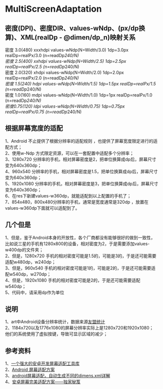 # MultiScreenAdaptation     

## 密度(DPI)、密度DIR、values-wNdp、(px/dp换算)、XML(realDp - @dimen/dp_n)映射关系      
密度 3.0(480)  xxxhdpi  values-wNdp(N=Width/3.0)   1dp=3.0px   realDp=realPx/3.0   (n=readDp*240/N)                
密度 2.5(400)  xxhdpi   values-wNdp(N=Width/2.5)   1dp=2.5px   realDp=realPx/2.5   (n=readDp*240/N)           
密度 2.0(320)  xhdpi    values-wNdp(N=Width/2.0)   1dp=2.0px   realDp=realPx/2.0   (n=readDp*240/N)            
密度 1.5(240)  hdpi     values-wNdp(N=Width/1.5)   1dp=1.5px   realDp=realPx/1.5   (n=readDp*240/N)             
密度 1.0(160)  mdpi     values-wNdp(N=Width/1.0)   1dp=1px     realDp=realPx/1.0   (n=readDp*240/N)            
密度0.75(120)  ldpi     values-wNdp(N=Width/0.75)  1dp=0.75px  realDp=realPx/0.75  (n=readDp*240/N)          

## 根据屏幕宽度的适配   
1、Android 不止提供了根据分辨率的适配规则 ，也提供了屏幕宽度限定进行的适配方式；   
2、使用w-Ndp 方式限定资源，可以在一套配置中适配多个分辨率；   
3、1280x720 分辨率的手机，相对屏幕密度是2，把单位换算成dp后，屏幕尺寸变为640x360dp；    
4、960x540 分辨率的手机，相对屏幕密度是1.5，把单位换算成dp后，屏幕尺寸变为640x360dp；   
5、1920x1080 分辨率的手机，相对屏幕密度是3，把单位换算成dp后，屏幕尺寸变为640x360dp；    
6、在res下新建values-w360dp，就能适配到以上配置的手机了；    
7、854x480，800x480分辨率的手机，通常是宽度通常是320dp ，放置在values-w360dp下面就可以适配到了。   

## 几个但是    
1、但是，鉴于Android本身的开放性，各个厂商都没有能够很好的做到一致性，比如说三星的手机有1280x800的设备，相对密度为2，于是需要添加values-w400dp的文件夹；  
2、但是，1280x720 手机的相对密度可能是1.5的，可能是3的，于是还可能需要适配w480dp，w240dp；    
3、但是，960x540 手机的相对密度可能是1的，可能是2的，于是还可能需要适配w540dp，w270dp；   
4、但是，1920x1080 手机的相对密度可能是2的，于是还可能需要适配w540dp；   
5、代码中，请采用dp作为单位      

## 说明   
1、art中Android设备分辨率统计，数据来源[友盟统计](https://www.umeng.com/)     
2、1184x720以及1776x1080的屏幕分辨率实际上是1280x720和1920x1080；      
   他们的系统使用了虚拟按键，导致可显示区域的减少；      

## 参考资料    
1、[一个强大的安卓开发屏幕适配工具库](https://github.com/yatoooon/AndroidScreenAdaptation)      
2、[Android 屏幕适配方案](https://www.jianshu.com/p/f33c03a0d3a4)         
3、[android屏幕适配，自动生成不同的dimens.xml详解](https://blog.csdn.net/hnzcdy/article/details/50628993)   
4、[安卓屏幕完美适配方案——独家秘笈](https://blog.csdn.net/jiashuai94/article/details/77639511)    

